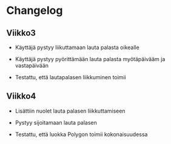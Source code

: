 # Changelog

## Viikko3

-   Käyttäjä pystyy liikuttamaan lauta palasta oikealle 

-   Käyttäjä pystyy pyörittämään lauta palasta myötäpäivääm ja vastapäivään

-   Testattu, että lautapalasen liikkuminen toimii

## Viikko4

-   Lisättiin nuolet lauta palasen liikkuttamiseen

-   Pystyy sijoitamaan lauta palasen

-   Testattu, että luokka Polygon toimii kokonaisuudessa
